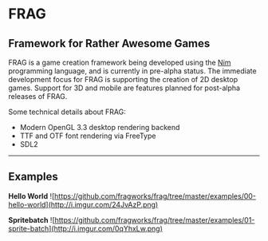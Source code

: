 **FRAG**
=======

Framework for Rather Awesome Games
----------------------------------
FRAG is a game creation framework being developed using the [Nim](https://nim-lang.org/) programming language, and is currently in pre-alpha status. The immediate development focus for FRAG is supporting the creation of 2D desktop games. Support for 3D and mobile are features planned for post-alpha releases of FRAG.

Some technical details about FRAG:

 - Modern OpenGL 3.3 desktop rendering backend
 - TTF and OTF font rendering via FreeType
 - SDL2
 
____

Examples
-------
**Hello World**
![https://github.com/fragworks/frag/tree/master/examples/00-hello-world](http://i.imgur.com/24JvAzP.png)

**Spritebatch**
![https://github.com/fragworks/frag/tree/master/examples/01-sprite-batch](http://i.imgur.com/0qYhxLw.png)

